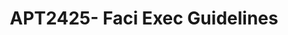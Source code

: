 ---
title: APT2425- Faci Exec Guidelines
redirect_to: https://docs.google.com/document/d/1x2UDh6q2K-USJc4fb0YsWnrkG_hOP0xB_crhB9F3CaQ/edit
redirect_from: 
  - /APT2425FaciExecGuidelines
  - /apt2425faciexecguidelines
---